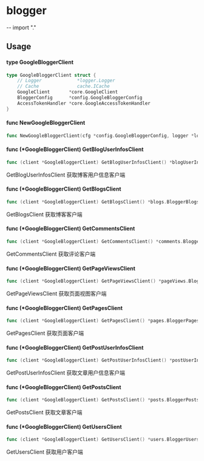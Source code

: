 # blogger
--
    import "."


## Usage

#### type GoogleBloggerClient

```go
type GoogleBloggerClient struct {
	// Logger             *logger.Logger
	// Cache              cache.ICache
	GoogleClient       *core.GoogleClient
	BloggerConfig      *config.GoogleBloggerConfig
	AccessTokenHandler *core.GoogleAccessTokenHandler
}
```


#### func  NewGoogleBloggerClient

```go
func NewGoogleBloggerClient(cfg *config.GoogleBloggerConfig, logger *logger.Logger, cache cache.ICache) (*GoogleBloggerClient, error)
```

#### func (*GoogleBloggerClient) GetBlogUserInfosClient

```go
func (client *GoogleBloggerClient) GetBlogUserInfosClient() *blogUserInfos.BloggerBlogUserInfosClient
```
GetBlogUserInfosClient 获取博客用户信息客户端

#### func (*GoogleBloggerClient) GetBlogsClient

```go
func (client *GoogleBloggerClient) GetBlogsClient() *blogs.BloggerBlogsClient
```
GetBlogsClient 获取博客客户端

#### func (*GoogleBloggerClient) GetCommentsClient

```go
func (client *GoogleBloggerClient) GetCommentsClient() *comments.BloggerCommentsClient
```
GetCommentsClient 获取评论客户端

#### func (*GoogleBloggerClient) GetPageViewsClient

```go
func (client *GoogleBloggerClient) GetPageViewsClient() *pageViews.BloggerPageViewsClient
```
GetPageViewsClient 获取页面视图客户端

#### func (*GoogleBloggerClient) GetPagesClient

```go
func (client *GoogleBloggerClient) GetPagesClient() *pages.BloggerPagesClient
```
GetPagesClient 获取页面客户端

#### func (*GoogleBloggerClient) GetPostUserInfosClient

```go
func (client *GoogleBloggerClient) GetPostUserInfosClient() *postUserInfos.BloggerPostUserInfosClient
```
GetPostUserInfosClient 获取文章用户信息客户端

#### func (*GoogleBloggerClient) GetPostsClient

```go
func (client *GoogleBloggerClient) GetPostsClient() *posts.BloggerPostsClient
```
GetPostsClient 获取文章客户端

#### func (*GoogleBloggerClient) GetUsersClient

```go
func (client *GoogleBloggerClient) GetUsersClient() *users.BloggerUsersClient
```
GetUsersClient 获取用户客户端
